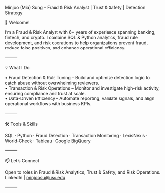 Minjoo (Mia) Sung – Fraud & Risk Analyst | Trust & Safety | Detection Strategy

👋 Welcome!

I’m a Fraud & Risk Analyst with 6+ years of experience spanning banking, fintech, and crypto.
I combine SQL & Python analytics, fraud rule development, and risk operations to help organizations prevent fraud, reduce false positives, and enhance operational efficiency.

⸻

💡 What I Do

• Fraud Detection & Rule Tuning – Build and optimize detection logic to catch abuse without overwhelming reviewers.  
• Transaction & Risk Operations – Monitor and investigate high-risk activity, ensuring compliance and trust at scale.  
• Data-Driven Efficiency – Automate reporting, validate signals, and align operational workflows with business KPIs.

⸻

🛠 Tools & Skills

SQL · Python · Fraud Detection · Transaction Monitoring · LexisNexis · World‑Check · Tableau · Google BigQuery

⸻

📫 Let’s Connect

Open to roles in Fraud & Risk Analytics, Trust & Safety, and Risk Operations.
LinkedIn | minjoosu@usc.edu

⸻
